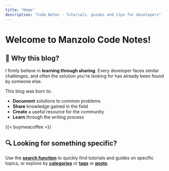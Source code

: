 ```yaml
---
title: "Home"
description: "Code Notes - Tutorials, guides and tips for developers"
---
```


# Welcome to Manzolo Code Notes! 

## 🎨 Why this blog?

I firmly believe in **learning through sharing**. Every developer faces similar challenges, and often the solution you're looking for has already been found by someone else.

This blog was born to:
- **Document** solutions to common problems
- **Share** knowledge gained in the field  
- **Create** a useful resource for the community
- **Learn** through the writing process

{{< buymeacoffee >}}

## 🔍 Looking for something specific?

Use the [**search function**](/search/) to quickly find tutorials and guides on specific topics, or explore by [**categories**](/categories/) or [**tags**](/tags/) or [**posts**](/posts/).

